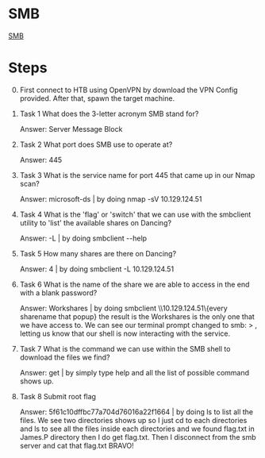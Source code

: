 # SMB
[SMB](https://github.com/uriel0byte/IT-Learning-Journey-urielbyte/blob/a5870a769d366e26fa15724fb5cdb73d495404f2/Notes/SMB/smb_ctf_writeup.md)

# Steps
0.  First connect to HTB using OpenVPN by download the VPN Config provided. After that, spawn the target machine.
  
1.  Task 1
    What does the 3-letter acronym SMB stand for?
    
    Answer: Server Message Block

2.  Task 2
    What port does SMB use to operate at?
    
    Answer: 445

3.  Task 3
    What is the service name for port 445 that came up in our Nmap scan?
    
    Answer: microsoft-ds | by doing nmap -sV 10.129.124.51

4.  Task 4
    What is the 'flag' or 'switch' that we can use with the smbclient utility to 'list' the available shares on Dancing?
    
    Answer: -L | by doing smbclient --help

5.  Task 5
    How many shares are there on Dancing?
    
    Answer: 4 | by doing smbclient -L 10.129.124.51

6.  Task 6
    What is the name of the share we are able to access in the end with a blank password?
    
    Answer: Workshares | by doing smbclient \\\\10.129.124.51\\{every sharename that popup} the result is the Workshares is the only one that we have access to. We can see our          terminal prompt changed to smb: \> , letting us know that our shell is now interacting with the service.

7.  Task 7
    What is the command we can use within the SMB shell to download the files we find?
    
    Answer: get | by simply type help and all the list of possible command shows up.

9.  Task 8
    Submit root flag
    
    Answer: 5f61c10dffbc77a704d76016a22f1664 | by doing ls to list all the files. We see two directories shows up so I just cd to each directories and ls to see all the files           inside     each directories and we found flag.txt in James.P directory then I do get flag.txt. Then I disconnect from the smb server and cat that flag.txt BRAVO!
